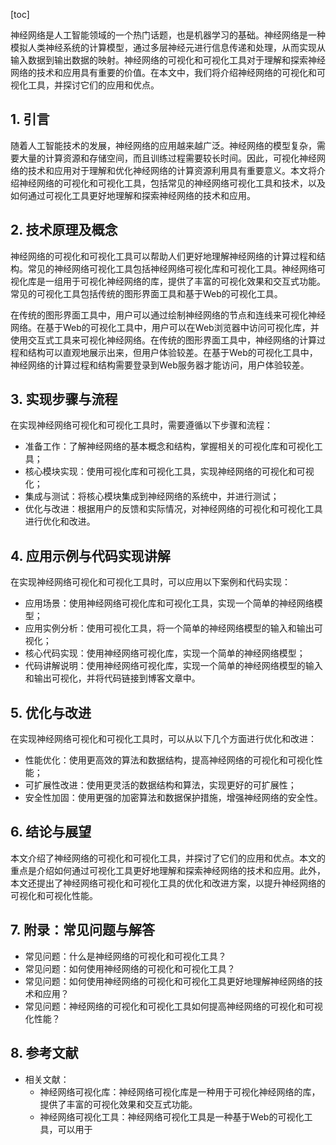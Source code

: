 
[toc]                    
                
                
神经网络是人工智能领域的一个热门话题，也是机器学习的基础。神经网络是一种模拟人类神经系统的计算模型，通过多层神经元进行信息传递和处理，从而实现从输入数据到输出数据的映射。神经网络的可视化和可视化工具对于理解和探索神经网络的技术和应用具有重要的价值。在本文中，我们将介绍神经网络的可视化和可视化工具，并探讨它们的应用和优点。

## 1. 引言

随着人工智能技术的发展，神经网络的应用越来越广泛。神经网络的模型复杂，需要大量的计算资源和存储空间，而且训练过程需要较长时间。因此，可视化神经网络的技术和应用对于理解和优化神经网络的计算资源利用具有重要意义。本文将介绍神经网络的可视化和可视化工具，包括常见的神经网络可视化工具和技术，以及如何通过可视化工具更好地理解和探索神经网络的技术和应用。

## 2. 技术原理及概念

神经网络的可视化和可视化工具可以帮助人们更好地理解神经网络的计算过程和结构。常见的神经网络可视化工具包括神经网络可视化库和可视化工具。神经网络可视化库是一组用于可视化神经网络的库，提供了丰富的可视化效果和交互式功能。常见的可视化工具包括传统的图形界面工具和基于Web的可视化工具。

在传统的图形界面工具中，用户可以通过绘制神经网络的节点和连线来可视化神经网络。在基于Web的可视化工具中，用户可以在Web浏览器中访问可视化库，并使用交互式工具来可视化神经网络。在传统的图形界面工具中，神经网络的计算过程和结构可以直观地展示出来，但用户体验较差。在基于Web的可视化工具中，神经网络的计算过程和结构需要登录到Web服务器才能访问，用户体验较差。

## 3. 实现步骤与流程

在实现神经网络可视化和可视化工具时，需要遵循以下步骤和流程：

- 准备工作：了解神经网络的基本概念和结构，掌握相关的可视化库和可视化工具；
- 核心模块实现：使用可视化库和可视化工具，实现神经网络的可视化和可视化；
- 集成与测试：将核心模块集成到神经网络的系统中，并进行测试；
- 优化与改进：根据用户的反馈和实际情况，对神经网络的可视化和可视化工具进行优化和改进。

## 4. 应用示例与代码实现讲解

在实现神经网络可视化和可视化工具时，可以应用以下案例和代码实现：

- 应用场景：使用神经网络可视化库和可视化工具，实现一个简单的神经网络模型；
- 应用实例分析：使用可视化工具，将一个简单的神经网络模型的输入和输出可视化；
- 核心代码实现：使用神经网络可视化库，实现一个简单的神经网络模型；
- 代码讲解说明：使用神经网络可视化库，实现一个简单的神经网络模型的输入和输出可视化，并将代码链接到博客文章中。

## 5. 优化与改进

在实现神经网络可视化和可视化工具时，可以从以下几个方面进行优化和改进：

- 性能优化：使用更高效的算法和数据结构，提高神经网络的可视化和可视化性能；
- 可扩展性改进：使用更灵活的数据结构和算法，实现更好的可扩展性；
- 安全性加固：使用更强的加密算法和数据保护措施，增强神经网络的安全性。

## 6. 结论与展望

本文介绍了神经网络的可视化和可视化工具，并探讨了它们的应用和优点。本文的重点是介绍如何通过可视化工具更好地理解和探索神经网络的技术和应用。此外，本文还提出了神经网络可视化和可视化工具的优化和改进方案，以提升神经网络的可视化和可视化性能。

## 7. 附录：常见问题与解答

- 常见问题：什么是神经网络的可视化和可视化工具？
- 常见问题：如何使用神经网络的可视化和可视化工具？
- 常见问题：如何使用神经网络的可视化和可视化工具更好地理解神经网络的技术和应用？
- 常见问题：神经网络的可视化和可视化工具如何提高神经网络的可视化和可视化性能？

## 8. 参考文献

- 相关文献：
	+ 神经网络可视化库：神经网络可视化库是一种用于可视化神经网络的库，提供了丰富的可视化效果和交互式功能。
	+ 神经网络可视化工具：神经网络可视化工具是一种基于Web的可视化工具，可以用于


